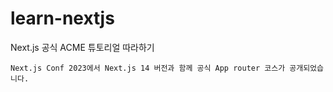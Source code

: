 # learn-nextjs
Next.js 공식 ACME 튜토리얼 따라하기

`Next.js Conf 2023에서 Next.js 14 버전과 함께 공식 App router 코스가 공개되었습니다.`
